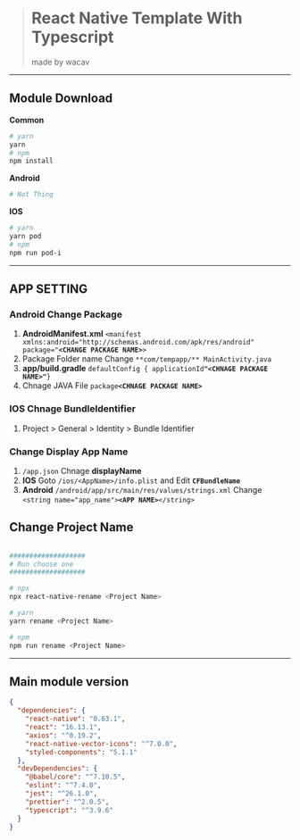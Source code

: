> # React Native Template With Typescript
>
> made by wacav

---

## Module Download

**Common**

```bash
# yarn
yarn
# npm
npm install
```

**Android**

```bash
# Not Thing
```

**IOS**

```bash
# yarn
yarn pod
# npm
npm run pod-i
```

---

## APP SETTING

### Android Change Package

1. **AndroidManifest.xml** `<manifest xmlns:android="http://schemas.android.com/apk/res/android" package="`**`<CHANGE PACKAGE NAME>`**`>`
2. Package Folder name Change `**com/tempapp/** MainActivity.java`
3. **app/build.gradle** `defaultConfig { applicationId`**`"<CHNAGE PACKAGE NAME>"`**`}`
4. Chnage JAVA File `package`**`<CHNAGE PACKAGE NAME>`**

### IOS Chnage BundleIdentifier

1. Project > General > Identity > Bundle Identifier

### Change Display App Name

1. `/app.json` Chnage **displayName**
2. **IOS** Goto `/ios/<AppName>/info.plist` and Edit **`CFBundleName`**
3. **Android** `/android/app/src/main/res/values/strings.xml` Change `<string name="app_name">`**`<APP NAME>`**`</string>`

## Change Project Name

```bash

###################
# Run choose one
###################

# npx
npx react-native-rename <Project Name>

# yarn
yarn rename <Project Name>

# npm
npm run rename <Project Name>
```

---

## Main module version

```json
{
  "dependencies": {
    "react-native": "0.63.1",
    "react": "16.13.1",
    "axios": "^0.19.2",
    "react-native-vector-icons": "^7.0.0",
    "styled-components": "5.1.1"
  },
  "devDependencies": {
    "@babel/core": "^7.10.5",
    "eslint": "^7.4.0",
    "jest": "^26.1.0",
    "prettier": "^2.0.5",
    "typescript": "^3.9.6"
  }
}
```
